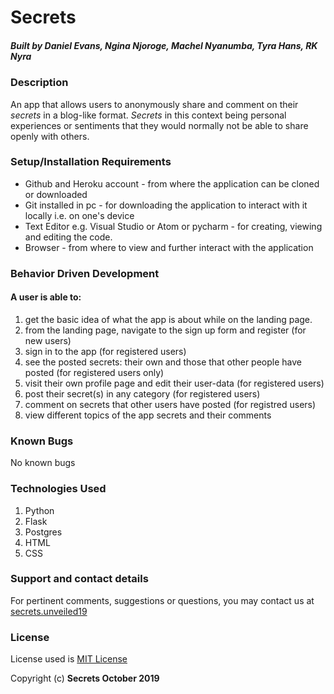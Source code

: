 # Secrets

##### Built by **Daniel Evans, Ngina Njoroge, Machel Nyanumba, Tyra Hans, RK Nyra**

### Description
An app that allows users to anonymously share and comment on their *secrets* in a blog-like format. 
*Secrets* in this context being personal experiences or sentiments that they would normally not be able to share openly with others.


### Setup/Installation Requirements
* Github and Heroku account - from where the application can be cloned or downloaded
* Git installed in pc - for downloading the application to interact with it locally i.e. on one's device
* Text Editor e.g. Visual Studio or Atom or pycharm - for creating, viewing and editing the code.
* Browser - from where to view and further interact with the application

### Behavior Driven Development
#### A user is able to:
1. get the basic idea of what the app is about while on the landing page.
2. from the landing page, navigate to the sign up form and register (for new users)
3. sign in to the app (for registered users)
4. see the posted secrets: their own and those that other people have posted (for registered users only) 
5. visit their own profile page and edit their user-data (for registered users)
6. post their secret(s) in any category (for registered users)
7. comment on secrets that other users have posted (for registred users)
8. view different topics of the app secrets and their comments

### Known Bugs
No known bugs

### Technologies Used
1. Python 
2. Flask
3. Postgres
4. HTML
5. CSS


### Support and contact details
For pertinent comments, suggestions or questions, you may contact us at [secrets.unveiled19](https://www.gmail.com/)

### License
License used is <a href="https://choosealicense.com/licenses/mit/">MIT License</a> <br>

Copyright (c) **Secrets October 2019**